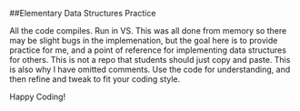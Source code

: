 ##Elementary Data Structures Practice

All the code compiles. Run in VS. This was all done from memory so there may be slight bugs in the implemenation, but the goal
here is to provide practice for me, and a point of reference for implementing data structures for others. This is not a repo that students should just copy and paste. This is also why I have omitted comments. Use the code for understanding, and then refine and tweak to fit your coding style.

Happy Coding!


